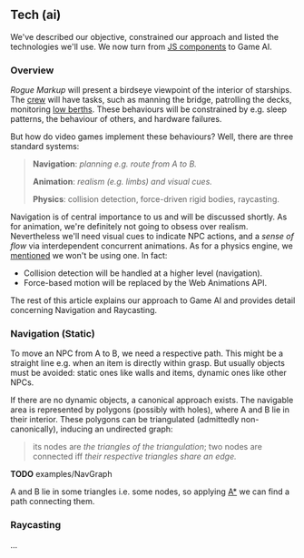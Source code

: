 ## Tech (ai)

We've described our objective, constrained our approach and listed the technologies we'll use.
We now turn from [JS components](2#tech1--react-function-components "@anchor") to Game AI.

### Overview

_Rogue Markup_ will present a birdseye viewpoint of the interior of starships.
The [crew](https://wiki.travellerrpg.com/Crew "@new-tab") will have tasks, such as manning the bridge, patrolling the decks, monitoring [low berths](https://wiki.travellerrpg.com/Low_Passage "@new-tab").
These behaviours will be constrained by e.g. sleep patterns, the behaviour of others, and hardware failures.

But how do video games implement these behaviours?
Well, there are three standard systems:

> **Navigation**: _planning e.g. route from A to B._
>
> **Animation**: _realism (e.g. limbs) and visual cues._
>
> **Physics**: collision detection, force-driven rigid bodies, raycasting.

Navigation is of central importance to us and will be discussed shortly.
As for animation, we're definitely not going to obsess over realism.
Nevertheless we'll need visual cues to indicate NPC actions,
and a _sense of flow_ via interdependent concurrent animations.
As for a physics engine, we [mentioned](1#constraints--game-mechanics "@anchor") we won't be using one. In fact:

- Collision detection will be handled at a higher level (navigation).
- Force-based motion will be replaced by the Web Animations API.

The rest of this article explains our approach to Game AI and provides detail concerning Navigation and Raycasting.

### Navigation (Static)

To move an NPC from A to B, we need a respective path.
This might be a straight line e.g. when an item is directly within grasp.
But usually objects must be avoided: static ones like walls and items, dynamic ones like other NPCs.

If there are no dynamic objects, a canonical approach exists. The navigable area is represented by polygons (possibly with holes), where A and B lie in their interior. These polygons can be triangulated (admittedly non-canonically), inducing an undirected graph:

> its nodes are _the triangles of the triangulation_; two nodes are connected iff _their respective triangles share an edge._

__TODO__ examples/NavGraph


A and B lie in some  triangles i.e. some nodes, so applying [A*](https://en.wikipedia.org/wiki/A*_search_algorithm) we can find a path connecting them.


<!-- 
Importantly, we are not avoiding obstacles as we encounter them, in the sense of [robotics]((https://en.wikibooks.org/wiki/Robotics/Navigation/Collision_Avoidance#cite_note-1)).
We know exactly where each NPC is going because (a) we previously set them in motion, (b) we do not rely on unpredictable force-based simulations. Having complete information does not make the problem any less important: Turing's [original paper](https://en.wikipedia.org/wiki/Computing_Machinery_and_Intelligence "Computing Machinery and Intelligence") was about the _appearance_ of intelligence, not solving real-world sensory robotics. -->

<div
  class="tabs"
  name="nav-doors-demo"
  height="400"
  enabled="false"
  tabs="[
     { key: 'component', filepath: 'nav/DoorsDemo#101' },
     { key: 'component', filepath: 'nav/DoorsDemo#301' },
   ]"
></div>

<div
  class="tabs"
  name="nav-demo"
  height="400"
  enabled="false"
  tabs="[
     { key: 'component', filepath: 'nav/NavDemo' },
   ]"
></div>

### Raycasting

...